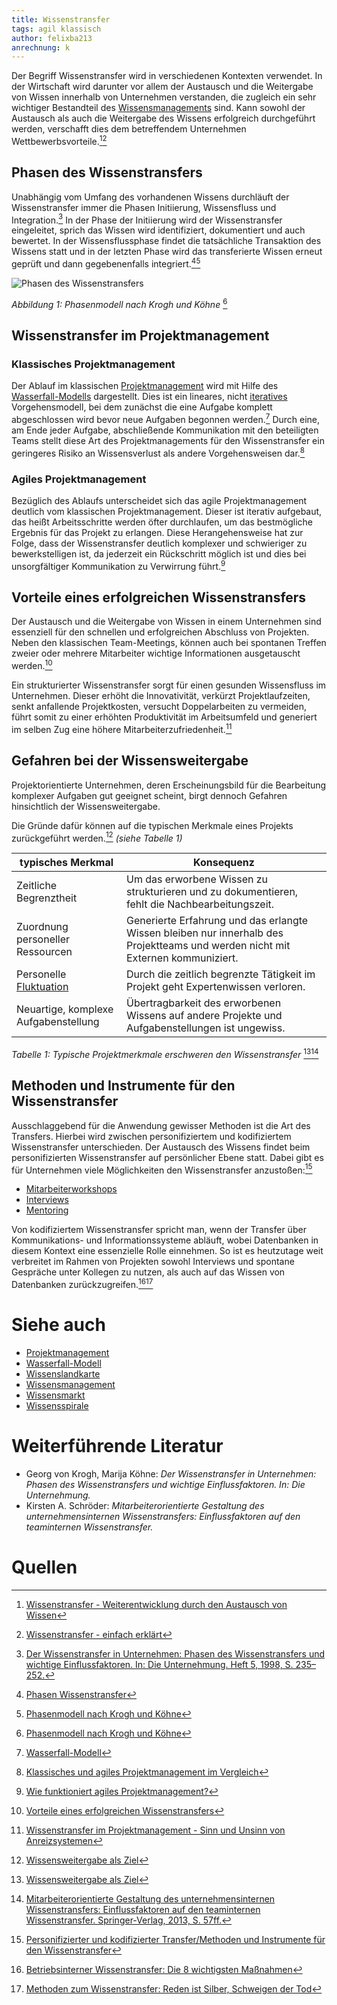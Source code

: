```yaml
---
title: Wissenstransfer
tags: agil klassisch
author: felixba213 
anrechnung: k
---
```





Der Begriff Wissenstransfer wird in verschiedenen Kontexten verwendet. In der Wirtschaft wird darunter 
vor allem der Austausch und die Weitergabe von Wissen innerhalb von Unternehmen verstanden, die zugleich ein sehr wichtiger Bestandteil 
des [Wissensmanagements](Wissensmanagament.md) sind. Kann sowohl der Austausch als auch die Weitergabe des Wissens erfolgreich durchgeführt werden, 
verschafft dies dem betreffendem Unternehmen Wettbewerbsvorteile.[^1][^2]


## Phasen des Wissenstransfers

Unabhängig vom Umfang des vorhandenen Wissens durchläuft der Wissenstransfer immer die Phasen Initiierung, Wissensfluss und Integration.[^3] In der Phase 
der Initiierung wird der Wissenstransfer eingeleitet, sprich das Wissen wird identifiziert, dokumentiert und auch bewertet. In der Wissensflussphase findet 
die tatsächliche Transaktion des Wissens statt und in der letzten Phase wird das transferierte Wissen erneut geprüft und dann gegebenenfalls 
integriert.[^4][^5]

![Phasen des Wissenstransfers](Wissenstransfer/Phasen_des_Wissenstransfers_nach_Krogh_und_Köhne.png)

*Abbildung 1: Phasenmodell nach Krogh und Köhne* [^5]


## Wissenstransfer im Projektmanagement

### Klassisches Projektmanagement

Der Ablauf im klassischen [Projektmanagement](Projektmanagement.md) wird mit Hilfe des [Wasserfall-Modells](Wasserfall_Modell.md) dargestellt. Dies ist ein lineares, nicht 
[iteratives](https://de.wikipedia.org/wiki/Iterativ)  Vorgehensmodell, bei dem zunächst die eine Aufgabe komplett abgeschlossen wird bevor neue Aufgaben begonnen 
werden.[^6] Durch eine, am Ende jeder Aufgabe, abschließende Kommunikation mit den beteiligten Teams stellt diese Art des Projektmanagements für den Wissenstransfer 
ein geringeres Risiko an Wissensverlust als andere Vorgehensweisen dar.[^7]

### Agiles Projektmanagement

Bezüglich des Ablaufs unterscheidet sich das agile Projektmanagement deutlich vom klassischen Projektmanagement. Dieser ist iterativ
aufgebaut, das heißt Arbeitsschritte werden öfter durchlaufen, um das bestmögliche Ergebnis für das Projekt zu erlangen. Diese Herangehensweise hat zur Folge, 
dass der Wissenstransfer deutlich komplexer und schwieriger zu bewerkstelligen ist, da jederzeit ein Rückschritt möglich ist und dies bei unsorgfältiger 
Kommunikation zu Verwirrung führt.[^8]


## Vorteile eines erfolgreichen Wissenstransfers

Der Austausch und die Weitergabe von Wissen in einem Unternehmen sind essenziell für den schnellen und erfolgreichen Abschluss von Projekten. Neben den 
klassischen Team-Meetings, können auch bei spontanen Treffen zweier oder mehrere Mitarbeiter wichtige Informationen 
ausgetauscht werden.[^9] 

Ein strukturierter Wissenstransfer sorgt für einen gesunden Wissensfluss im Unternehmen. Dieser erhöht die Innovativität, verkürzt Projektlaufzeiten, 
senkt anfallende Projektkosten, versucht Doppelarbeiten zu vermeiden, führt somit zu einer erhöhten Produktivität im Arbeitsumfeld und generiert 
im selben Zug eine höhere Mitarbeiterzufriedenheit.[^10]  


## Gefahren bei der Wissensweitergabe

Projektorientierte Unternehmen, deren Erscheinungsbild für die Bearbeitung komplexer Aufgaben gut geeignet scheint, birgt dennoch Gefahren
hinsichtlich der Wissensweitergabe. 

Die Gründe dafür können auf die typischen Merkmale eines Projekts zurückgeführt werden.[^11] *(siehe Tabelle 1)*

| typisches Merkmal                   | Konsequenz                                                                                                                     | 
| ------------------------------------| -------------------------------------------------------------------------------------------------------------------------------| 
| Zeitliche Begrenztheit              | Um das erworbene Wissen zu strukturieren und zu dokumentieren, fehlt die Nachbearbeitungszeit.                                  |
| Zuordnung personeller Ressourcen    | Generierte Erfahrung und das erlangte Wissen bleiben nur innerhalb des Projektteams und werden nicht mit Externen kommuniziert.|
| Personelle [Fluktuation](https://de.wikipedia.org/wiki/Fluktuation)| Durch die zeitlich begrenzte Tätigkeit im Projekt geht Expertenwissen verloren.                |
| Neuartige, komplexe Aufgabenstellung| Übertragbarkeit des erworbenen Wissens auf andere Projekte und Aufgabenstellungen ist ungewiss.                                |

*Tabelle 1: Typische Projektmerkmale erschweren den Wissenstransfer* [^11][^12]


## Methoden und Instrumente für den Wissenstransfer

Ausschlaggebend für die Anwendung gewisser Methoden ist die Art des Transfers. Hierbei wird zwischen personifiziertem und kodifiziertem 
Wissenstransfer unterschieden. Der Austausch des Wissens findet beim personifizierten Wissenstransfer auf persönlicher Ebene statt. Dabei gibt es für Unternehmen 
viele Möglichkeiten den Wissenstransfer anzustoßen:[^13]

* [Mitarbeiterworkshops](https://de.wikipedia.org/wiki/Workshop)
* [Interviews](https://de.wikipedia.org/wiki/Interview)
* [Mentoring](https://de.wikipedia.org/wiki/Mentoring)

Von kodifiziertem Wissenstransfer spricht man, wenn der Transfer über Kommunikations- und Informationssysteme abläuft, wobei Datenbanken in diesem Kontext eine
essenzielle Rolle einnehmen. So ist es heutzutage weit verbreitet im Rahmen von Projekten sowohl Interviews und spontane Gespräche unter Kollegen zu nutzen, als 
auch auf das Wissen von Datenbanken zurückzugreifen.[^14][^15]


# Siehe auch

* [Projektmanagement](Projektmanagement.md)
* [Wasserfall-Modell](Wasserfall_Modell.md)
* [Wissenslandkarte](Wissenslandkarte.md)
* [Wissensmanagement](Wissensmanagament.md)
* [Wissensmarkt](Wissensmarkt.md)
* [Wissensspirale](Wissensspirale.md)



# Weiterführende Literatur

* Georg von Krogh, Marija Köhne: *Der Wissenstransfer in Unternehmen: Phasen des Wissenstransfers und wichtige Einflussfaktoren. In: Die Unternehmung.*
* Kirsten A. Schröder: *Mitarbeiterorientierte Gestaltung des unternehmensinternen Wissenstransfers: Einflussfaktoren auf den teaminternen Wissenstransfer.*

# Quellen

[^1]: [Wissenstransfer - Weiterentwicklung durch den Austausch von Wissen](https://www.sage.com/de-de/blog/lexikon/wissenstransfer/)
[^2]: [Wissenstransfer - einfach erklärt](https://www.youtube.com/watch?v=wlNf-T9LqV0)
[^3]: [Der Wissenstransfer in Unternehmen: Phasen des Wissenstransfers und wichtige Einflussfaktoren. In: Die Unternehmung. Heft 5, 1998, S. 235–252.](https://www.jstor.org/stable/pdf/24183239.pdf?refreqid=excelsior%3A77fd38f51da5a53c7a9dc15276f819f1)
[^4]: [Phasen Wissenstransfer](https://de.wikipedia.org/wiki/Wissenstransfer)
[^5]: [Phasenmodell nach Krogh und Köhne](https://www.jstor.org/stable/pdf/24183239.pdf?refreqid=excelsior%3A77fd38f51da5a53c7a9dc15276f819f1)
[^6]: [Wasserfall-Modell](https://de.wikipedia.org/wiki/Wasserfallmodell)
[^7]: [Klassisches und agiles Projektmanagement im Vergleich](https://dl.gi.de/bitstream/handle/20.500.12116/3061/47.pdf?sequence=1&isAllowed=y)
[^8]: [Wie funktioniert agiles Projektmanagement?](https://www.cobra.de/wie-funktioniert-agiles-projektmanagement/?utm_source=google&utm_medium=cpc&utm_campaign=crm_software_testversion&pk_campaign=crm_software_testversion&msclkid=faba32df3ce5149e407c53526e2c943f)
[^9]: [Vorteile eines erfolgreichen Wissenstransfers](https://www.sage.com/de-de/blog/lexikon/wissenstransfer/)
[^10]: [Wissenstransfer im Projektmanagement - Sinn und Unsinn von Anreizsystemen](https://www.projektmagazin.de/artikel/wissenstransfer-im-projektmanagement-sinn-und-unsinn-von-anreizsystemen_6939)
[^11]: [Wissensweitergabe als Ziel](https://www.projektmagazin.de/artikel/wissenstransfer-im-projektmanagement-sinn-und-unsinn-von-anreizsystemen_6939)
[^12]: [Mitarbeiterorientierte Gestaltung des unternehmensinternen Wissenstransfers: Einflussfaktoren auf den teaminternen Wissenstransfer. Springer-Verlag, 2013, S. 57ff.](https://link.springer.com/chapter/10.1007/978-3-322-81576-7_3)
[^13]: [Personifizierter und kodifizierter Transfer/Methoden und Instrumente für den Wissenstransfer](https://www.sage.com/de-de/blog/lexikon/wissenstransfer/)
[^14]: [Betriebsinterner Wissenstransfer: Die 8 wichtigsten Maßnahmen](https://www.lecturio.de/magazin/wissenstransfer/#:~:text=Wissenstransfer%20%C3%BCber%20Mitarbeiter%201%20Altersgemischte%20Teams.%20Altersgemischte%20Teams,4%20Moderierte%20%C3%9Cbergabegespr%C3%A4che.%20...%205%20Lessons%20Learned.%20)
[^15]: [Methoden zum Wissenstransfer: Reden ist Silber, Schweigen der Tod](https://www.lecturio.de/magazin/methoden-zum-wissenstransfer/)
